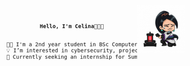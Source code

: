 <div align="center">
<img src="/assets/crying_sage.png" width="25%" align="right" />
<br><br>
<pre>
    <b>Hello, I'm Celina👋👩‍💻</b>
    <br>
    👩‍🏫 I'm a 2nd year student in BSc Computer Science @ UdeM.
    💡 I’m interested in cybersecurity, project management and data science.
    🌱 Currently seeking an internship for Summer 2024.
</pre>
</div>
